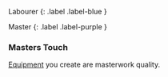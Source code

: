 
Labourer
{: .label .label-blue }

Master
{: .label .label-purple }
### Masters Touch
[Equipment](Core/Equipment) you create are masterwork quality.